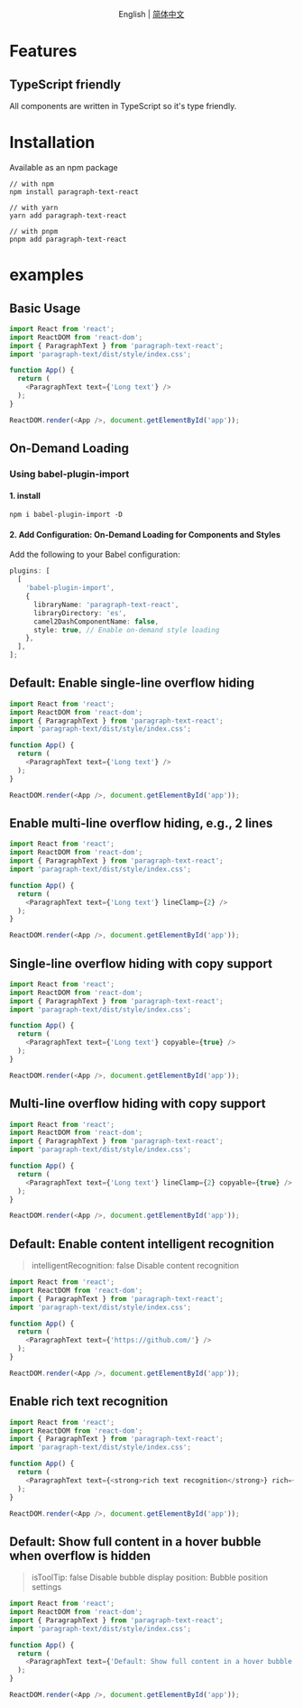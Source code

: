 <div align="center">

English | [简体中文](./README.zh-CN.md)

</div>

# Features

## TypeScript friendly

All components are written in TypeScript so it's type friendly.

# Installation
Available as an npm package

```shell
// with npm
npm install paragraph-text-react

// with yarn
yarn add paragraph-text-react

// with pnpm
pnpm add paragraph-text-react

```

# examples

## Basic Usage
```ts
import React from 'react';
import ReactDOM from 'react-dom';
import { ParagraphText } from 'paragraph-text-react';
import 'paragraph-text/dist/style/index.css';

function App() {
  return (
    <ParagraphText text={'Long text'} />
  );
}

ReactDOM.render(<App />, document.getElementById('app'));
```

## On-Demand Loading

### Using babel-plugin-import

#### 1. install
```shell
npm i babel-plugin-import -D
```
#### 2. Add Configuration: On-Demand Loading for Components and Styles
Add the following to your Babel configuration:
```ts
plugins: [
  [
    'babel-plugin-import',
    {
      libraryName: 'paragraph-text-react',
      libraryDirectory: 'es',
      camel2DashComponentName: false,
      style: true, // Enable on-demand style loading
    },
  ],
];
```

## Default: Enable single-line overflow hiding
```ts
import React from 'react';
import ReactDOM from 'react-dom';
import { ParagraphText } from 'paragraph-text-react';
import 'paragraph-text/dist/style/index.css';

function App() {
  return (
    <ParagraphText text={'Long text'} />
  );
}

ReactDOM.render(<App />, document.getElementById('app'));

```

## Enable multi-line overflow hiding, e.g., 2 lines

```ts
import React from 'react';
import ReactDOM from 'react-dom';
import { ParagraphText } from 'paragraph-text-react';
import 'paragraph-text/dist/style/index.css';

function App() {
  return (
    <ParagraphText text={'Long text'} lineClamp={2} />
  );
}

ReactDOM.render(<App />, document.getElementById('app'));

```

## Single-line overflow hiding with copy support

```ts
import React from 'react';
import ReactDOM from 'react-dom';
import { ParagraphText } from 'paragraph-text-react';
import 'paragraph-text/dist/style/index.css';

function App() {
  return (
    <ParagraphText text={'Long text'} copyable={true} />
  );
}

ReactDOM.render(<App />, document.getElementById('app'));

```

## Multi-line overflow hiding with copy support

```ts
import React from 'react';
import ReactDOM from 'react-dom';
import { ParagraphText } from 'paragraph-text-react';
import 'paragraph-text/dist/style/index.css';

function App() {
  return (
    <ParagraphText text={'Long text'} lineClamp={2} copyable={true} />
  );
}

ReactDOM.render(<App />, document.getElementById('app'));

```

## Default: Enable content intelligent recognition
> intelligentRecognition: false Disable content recognition

```ts
import React from 'react';
import ReactDOM from 'react-dom';
import { ParagraphText } from 'paragraph-text-react';
import 'paragraph-text/dist/style/index.css';

function App() {
  return (
    <ParagraphText text={'https://github.com/'} />
  );
}

ReactDOM.render(<App />, document.getElementById('app'));

```

## Enable rich text recognition

```ts
import React from 'react';
import ReactDOM from 'react-dom';
import { ParagraphText } from 'paragraph-text-react';
import 'paragraph-text/dist/style/index.css';

function App() {
  return (
    <ParagraphText text={<strong>rich text recognition</strong>} rich={true} />
  );
}

ReactDOM.render(<App />, document.getElementById('app'));

```

## Default: Show full content in a hover bubble when overflow is hidden
> isToolTip: false Disable bubble display
 position: Bubble position settings

```ts
import React from 'react';
import ReactDOM from 'react-dom';
import { ParagraphText } from 'paragraph-text-react';
import 'paragraph-text/dist/style/index.css';

function App() {
  return (
    <ParagraphText text={'Default: Show full content in a hover bubble when overflow is hidden'} />
  );
}

ReactDOM.render(<App />, document.getElementById('app'));

```